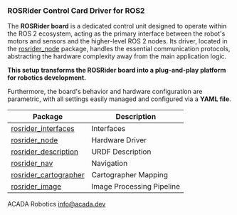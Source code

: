 ### ROSRider Control Card Driver for ROS2

The **ROSRider board** is a dedicated control unit designed to operate within the ROS 2 ecosystem,
acting as the primary interface between the robot's motors and sensors and the higher-level ROS 2 nodes.
Its driver, located in the [rosrider_node](https://github.com/acadadev/rosrider/tree/main/rosrider_node) package, handles the essential communication protocols,
abstracting the hardware complexity away from the main application logic.  

**This setup transforms the ROSRider board into a plug-and-play platform for robotics development.**

Furthermore, the board's behavior and hardware configuration are parametric, with all settings easily managed and configured via a **YAML file**.

| Package                                                                                       | Description               |
|-----------------------------------------------------------------------------------------------|---------------------------|
| [rosrider_interfaces](https://github.com/acadadev/rosrider/tree/main/rosrider_interfaces)     | Interfaces                |
| [rosrider_node](https://github.com/acadadev/rosrider/tree/main/rosrider_node)                 | Hardware Driver           |
| [rosrider_description](https://github.com/acadadev/rosrider/tree/main/rosrider_description)   | URDF Description          |
| [rosrider_nav](https://github.com/acadadev/rosrider/tree/main/rosrider_nav)                   | Navigation                |
| [rosrider_cartographer](https://github.com/acadadev/rosrider/tree/main/rosrider_cartographer) | Cartographer Mapping      |
| [rosrider_image](https://github.com/acadadev/rosrider/tree/main/rosrider_image)               | Image Processing Pipeline |


ACADA Robotics <info@acada.dev>
